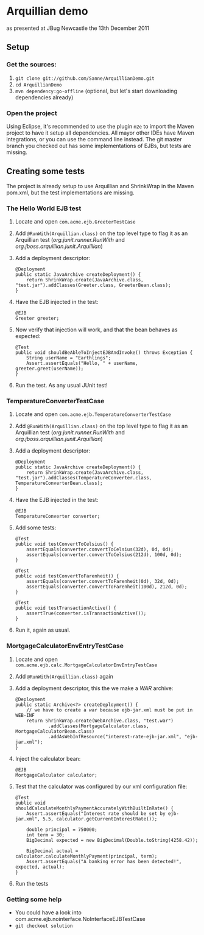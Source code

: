 # Arquillian demo #
as presented at JBug Newcastle the 13th December 2011

## Setup

### Get the sources:
 1. `git clone git://github.com/Sanne/ArquillianDemo.git`
 2. `cd ArquillianDemo`
 3. `mvn dependency:go-offline` (optional, but let's start downloading dependencies already)

### Open the project
Using Eclipse, it's recommended to use the plugin `m2e` to import the Maven project to have it setup all dependencies. All mayor other IDEs have Maven integrations, or you can use the command line instead.
The git master branch you checked out has some implementations of EJBs, but tests are missing.

## Creating some tests

The project is already setup to use Arquillian and ShrinkWrap in the Maven pom.xml, but the test implementations are missing.

### The Hello World EJB test
 1. Locate and open `com.acme.ejb.GreeterTestCase`
 2. Add `@RunWith(Arquillian.class)` on the top level type to flag it as an Arquillian test (_org.junit.runner.RunWith_ and _org.jboss.arquillian.junit.Arquillian_)
 3. Add a deployment descriptor:

		@Deployment
		public static JavaArchive createDeployment() {
			return ShrinkWrap.create(JavaArchive.class, "test.jar").addClasses(Greeter.class, GreeterBean.class);
		}

 4. Have the EJB injected in the test:

		@EJB
		Greeter greeter;

 5. Now verify that injection will work, and that the bean behaves as expected:

		@Test
		public void shouldBeAbleToInjectEJBAndInvoke() throws Exception {
			String userName = "Earthlings";
			Assert.assertEquals("Hello, " + userName, greeter.greet(userName));
		}
 
 6. Run the test. As any usual JUnit test!

### TemperatureConverterTestCase
 1. Locate and open `com.acme.ejb.TemperatureConverterTestCase`
 2. Add `@RunWith(Arquillian.class)` on the top level type to flag it as an Arquillian test (_org.junit.runner.RunWith_ and _org.jboss.arquillian.junit.Arquillian_)
 3. Add a deployment descriptor:

		@Deployment
		public static JavaArchive createDeployment() {
			return ShrinkWrap.create(JavaArchive.class, "test.jar").addClasses(TemperatureConverter.class, TemperatureConverterBean.class);
		}

 4. Have the EJB injected in the test:

		@EJB
		TemperatureConverter converter;

 5. Add some tests:

		@Test
		public void testConvertToCelsius() {
			assertEquals(converter.convertToCelsius(32d), 0d, 0d);
			assertEquals(converter.convertToCelsius(212d), 100d, 0d);
		}
		
		@Test
		public void testConvertToFarenheit() {
			assertEquals(converter.convertToFarenheit(0d), 32d, 0d);
			assertEquals(converter.convertToFarenheit(100d), 212d, 0d);
		}
		
		@Test
		public void testTransactionActive() {
			assertTrue(converter.isTransactionActive());
		}

 6. Run it, again as usual.

### MortgageCalculatorEnvEntryTestCase
 1. Locate and open `com.acme.ejb.calc.MortgageCalculatorEnvEntryTestCase`
 2. Add `@RunWith(Arquillian.class)` again
 3. Add a deployment descriptor, this the we make a *WAR* archive:

		@Deployment
		public static Archive<?> createDeployment() {
			// we have to create a war because ejb-jar.xml must be put in WEB-INF
			return ShrinkWrap.create(WebArchive.class, "test.war")
					.addClasses(MortgageCalculator.class, MortgageCalculatorBean.class)
					.addAsWebInfResource("interest-rate-ejb-jar.xml", "ejb-jar.xml");
		}

 4. Inject the calculator bean:

		@EJB
		MortgageCalculator calculator;

 5. Test that the calculator was configured by our xml configuration file:

		@Test
		public void shouldCalculateMonthlyPaymentAccuratelyWithBuiltInRate() {
			Assert.assertEquals("Interest rate should be set by ejb-jar.xml", 5.5, calculator.getCurrentInterestRate());
			
			double principal = 750000;
			int term = 30;
			BigDecimal expected = new BigDecimal(Double.toString(4258.42));
			
			BigDecimal actual = calculator.calculateMonthlyPayment(principal, term);
			Assert.assertEquals("A banking error has been detected!", expected, actual);
		}

 6. Run the tests

### Getting some help
 - You could have a look into com.acme.ejb.nointerface.NoInterfaceEJBTestCase
 - `git checkout solution`

